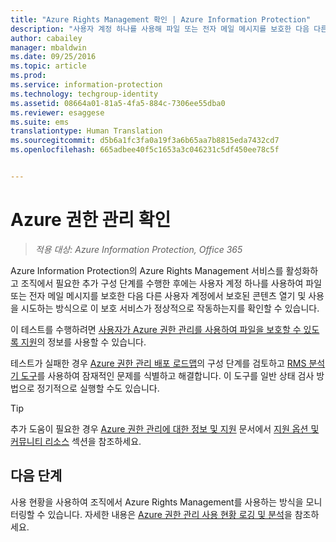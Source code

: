 ```yaml
---
title: "Azure Rights Management 확인 | Azure Information Protection"
description: "사용자 계정 하나를 사용해 파일 또는 전자 메일 메시지를 보호한 다음 다른 사용자 계정에서 보호된 콘텐츠 열기 및 사용을 시도하는 방식으로 서비스가 정상적으로 작동하는지를 확인하는 지침을 제공합니다."
author: cabailey
manager: mbaldwin
ms.date: 09/25/2016
ms.topic: article
ms.prod: 
ms.service: information-protection
ms.technology: techgroup-identity
ms.assetid: 08664a01-81a5-4fa5-884c-7306ee55dba0
ms.reviewer: esaggese
ms.suite: ems
translationtype: Human Translation
ms.sourcegitcommit: d5b6a1fc3fa0a19f3a6b65aa7b8815eda7432cd7
ms.openlocfilehash: 665adbee40f5c1653a3c046231c5df450ee78c5f


---
```


# Azure 권한 관리 확인

>*적용 대상: Azure Information Protection, Office 365*

Azure Information Protection의 Azure Rights Management 서비스를 활성화하고 조직에서 필요한 추가 구성 단계를 수행한 후에는 사용자 계정 하나를 사용하여 파일 또는 전자 메일 메시지를 보호한 다음 다른 사용자 계정에서 보호된 콘텐츠 열기 및 사용을 시도하는 방식으로 이 보호 서비스가 정상적으로 작동하는지를 확인할 수 있습니다.

이 테스트를 수행하려면 [사용자가 Azure 권한 관리를 사용하여 파일을 보호할 수 있도록 지원](help-users.md)의 정보를 사용할 수 있습니다.

테스트가 실패한 경우 [Azure 권한 관리 배포 로드맵](../plan-design/deployment-roadmap.md)의 구성 단계를 검토하고 [RMS 분석기 도구](http://www.microsoft.com/en-us/download/details.aspx?id=46437)를 사용하여 잠재적인 문제를 식별하고 해결합니다. 이 도구를 일반 상태 검사 방법으로 정기적으로 실행할 수도 있습니다.

> [!TIP]
> 추가 도움이 필요한 경우 [Azure 권한 관리에 대한 정보 및 지원](../get-started/information-support.md) 문서에서 [지원 옵션 및 커뮤니티 리소스](../get-started/information-support.md#support-options-and-community-resources) 섹션을 참조하세요.

## 다음 단계

사용 현황을 사용하여 조직에서 Azure Rights Management를 사용하는 방식을 모니터링할 수 있습니다. 자세한 내용은 [Azure 권한 관리 사용 현황 로깅 및 분석](log-analyze-usage.md)을 참조하세요.






<!--HONumber=Sep16_HO4-->



